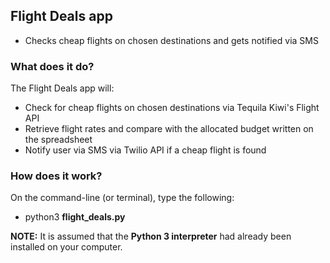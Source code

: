## Flight Deals app 
* Checks cheap flights on chosen destinations and gets notified via SMS

### What does it do?
The Flight Deals app will:
* Check for cheap flights on chosen destinations via Tequila Kiwi's Flight API
* Retrieve flight rates and compare with the allocated budget written on the spreadsheet 
* Notify user via SMS via Twilio API if a cheap flight is found

### How does it work?
On the command-line (or terminal), type the following:<br>
* python3 <b>flight_deals.py</b>

<b>NOTE:</b> It is assumed that the <b>Python 3 interpreter</b> had already been installed on your computer.
